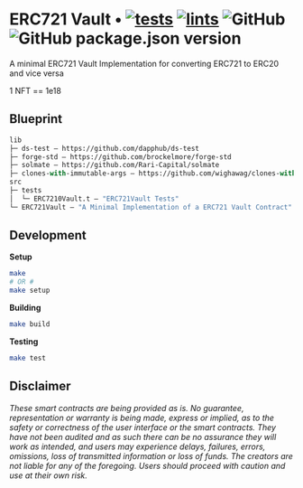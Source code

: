 
# ERC721 Vault • [![tests](https://github.com/abrandec/ERC721-Vault/actions/workflows/tests.yml/badge.svg)](https://github.com/abrandec/ERC721-Vault/actions/workflows/tests.yml) [![lints](https://github.com/abrandec/ERC721-Vault/actions/workflows/lints.yml/badge.svg)](https://github.com/abrandec/ERC721-Vault/actions/workflows/lints.yml) ![GitHub](https://img.shields.io/github/license/abrandec/ERC721-Vault)  ![GitHub package.json version](https://img.shields.io/github/package-json/v/abrandec/ERC721-Vault)

A minimal ERC721 Vault Implementation for converting ERC721 to ERC20 and vice versa

1 NFT == 1e18

## Blueprint

```ml
lib
├─ ds-test — https://github.com/dapphub/ds-test
├─ forge-std — https://github.com/brockelmore/forge-std
├─ solmate — https://github.com/Rari-Capital/solmate
├─ clones-with-immutable-args — https://github.com/wighawag/clones-with-immutable-args
src
├─ tests
│  └─ ERC7210Vault.t — "ERC721Vault Tests"
└─ ERC721Vault — "A Minimal Implementation of a ERC721 Vault Contract"
```

## Development

**Setup**
```bash
make
# OR #
make setup
```

**Building**
```bash
make build
```

**Testing**
```bash
make test
```
## Disclaimer

_These smart contracts are being provided as is. No guarantee, representation or warranty is being made, express or implied, as to the safety or correctness of the user interface or the smart contracts. They have not been audited and as such there can be no assurance they will work as intended, and users may experience delays, failures, errors, omissions, loss of transmitted information or loss of funds. The creators are not liable for any of the foregoing. Users should proceed with caution and use at their own risk._
